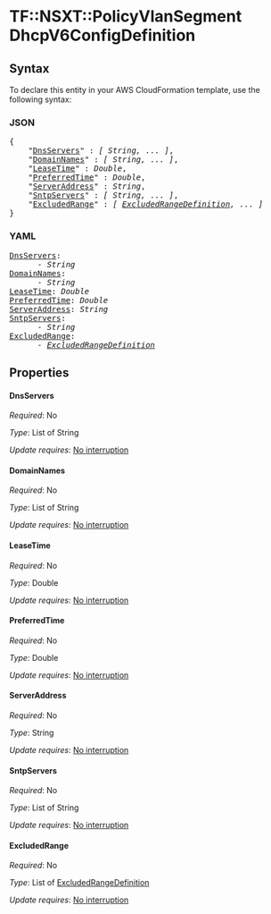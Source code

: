 # TF::NSXT::PolicyVlanSegment DhcpV6ConfigDefinition

## Syntax

To declare this entity in your AWS CloudFormation template, use the following syntax:

### JSON

<pre>
{
    "<a href="#dnsservers" title="DnsServers">DnsServers</a>" : <i>[ String, ... ]</i>,
    "<a href="#domainnames" title="DomainNames">DomainNames</a>" : <i>[ String, ... ]</i>,
    "<a href="#leasetime" title="LeaseTime">LeaseTime</a>" : <i>Double</i>,
    "<a href="#preferredtime" title="PreferredTime">PreferredTime</a>" : <i>Double</i>,
    "<a href="#serveraddress" title="ServerAddress">ServerAddress</a>" : <i>String</i>,
    "<a href="#sntpservers" title="SntpServers">SntpServers</a>" : <i>[ String, ... ]</i>,
    "<a href="#excludedrange" title="ExcludedRange">ExcludedRange</a>" : <i>[ <a href="excludedrangedefinition.md">ExcludedRangeDefinition</a>, ... ]</i>
}
</pre>

### YAML

<pre>
<a href="#dnsservers" title="DnsServers">DnsServers</a>: <i>
      - String</i>
<a href="#domainnames" title="DomainNames">DomainNames</a>: <i>
      - String</i>
<a href="#leasetime" title="LeaseTime">LeaseTime</a>: <i>Double</i>
<a href="#preferredtime" title="PreferredTime">PreferredTime</a>: <i>Double</i>
<a href="#serveraddress" title="ServerAddress">ServerAddress</a>: <i>String</i>
<a href="#sntpservers" title="SntpServers">SntpServers</a>: <i>
      - String</i>
<a href="#excludedrange" title="ExcludedRange">ExcludedRange</a>: <i>
      - <a href="excludedrangedefinition.md">ExcludedRangeDefinition</a></i>
</pre>

## Properties

#### DnsServers

_Required_: No

_Type_: List of String

_Update requires_: [No interruption](https://docs.aws.amazon.com/AWSCloudFormation/latest/UserGuide/using-cfn-updating-stacks-update-behaviors.html#update-no-interrupt)

#### DomainNames

_Required_: No

_Type_: List of String

_Update requires_: [No interruption](https://docs.aws.amazon.com/AWSCloudFormation/latest/UserGuide/using-cfn-updating-stacks-update-behaviors.html#update-no-interrupt)

#### LeaseTime

_Required_: No

_Type_: Double

_Update requires_: [No interruption](https://docs.aws.amazon.com/AWSCloudFormation/latest/UserGuide/using-cfn-updating-stacks-update-behaviors.html#update-no-interrupt)

#### PreferredTime

_Required_: No

_Type_: Double

_Update requires_: [No interruption](https://docs.aws.amazon.com/AWSCloudFormation/latest/UserGuide/using-cfn-updating-stacks-update-behaviors.html#update-no-interrupt)

#### ServerAddress

_Required_: No

_Type_: String

_Update requires_: [No interruption](https://docs.aws.amazon.com/AWSCloudFormation/latest/UserGuide/using-cfn-updating-stacks-update-behaviors.html#update-no-interrupt)

#### SntpServers

_Required_: No

_Type_: List of String

_Update requires_: [No interruption](https://docs.aws.amazon.com/AWSCloudFormation/latest/UserGuide/using-cfn-updating-stacks-update-behaviors.html#update-no-interrupt)

#### ExcludedRange

_Required_: No

_Type_: List of <a href="excludedrangedefinition.md">ExcludedRangeDefinition</a>

_Update requires_: [No interruption](https://docs.aws.amazon.com/AWSCloudFormation/latest/UserGuide/using-cfn-updating-stacks-update-behaviors.html#update-no-interrupt)

